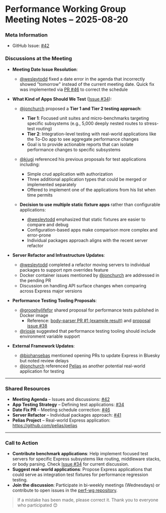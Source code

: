 # Performance Working Group Meeting Notes – 2025-08-20

### Meta Information

- GitHub Issue: [#42](https://github.com/expressjs/perf-wg/issues/42)

### Discussions at the Meeting

- **Meeting Date Issue Resolution**:
  - [@wesleytodd](https://github.com/wesleytodd) fixed a date error in the agenda that incorrectly showed "tomorrow" instead of the current meeting date. Quick fix was implemented via [PR #46](https://github.com/expressjs/perf-wg/pull/46) to correct the schedule

- **What Kind of Apps Should We Test** ([Issue #34](https://github.com/expressjs/perf-wg/issues/34)):
  - [@jonchurch](https://github.com/jonchurch) proposed a **Tier 1 and Tier 2 testing approach**:
    - **Tier 1**: Focused unit suites and micro-benchmarks targeting specific subsystems (e.g., 5,000 deeply nested routes to stress-test routing)
    - **Tier 2**: Integration-level testing with real-world applications like the To-Do app to see aggregate performance changes
    - Goal is to provide actionable reports that can isolate performance changes to specific subsystems
  
  - [@kjugi](https://github.com/kjugi) referenced his previous proposals for test applications including:
    - Simple crud application with authorization
    - Three additional application types that could be merged or implemented separately
    - Offered to implement one of the applications from his list when time permits
  
  - **Decision to use multiple static fixture apps** rather than configurable applications:
    - [@wesleytodd](https://github.com/wesleytodd) emphasized that static fixtures are easier to compare and debug
    - Configuration-based apps make comparison more complex and error-prone
    - Individual packages approach aligns with the recent server refactor

- **Server Refactor and Infrastructure Updates**:
  - [@wesleytodd](https://github.com/wesleytodd) completed a refactor moving servers to individual packages to support npm overrides feature
  - Docker container issues mentioned by [@jonchurch](https://github.com/jonchurch) are addressed in the pending PR
  - Discussion on handling API surface changes when comparing across Express major versions

- **Performance Testing Tooling Proposals**:
  - [@groophylifefor](https://github.com/groophylifefor) shared proposal for performance tests published in Docker image
    - Reference: [body-parser PR #1 (example result)](https://github.com/GroophyLifefor/body-parser/pull/1) and [proposal issue #38](https://github.com/expressjs/perf-wg/issues/38)
  - [@riosje](https://github.com/riosje) suggested that performance testing tooling should include environment variable support

- **External Framework Updates**:
  - [@bjohansebas](https://github.com/bjohansebas) mentioned opening PRs to update Express in Bluesky but noted review delays
  - [@jonchurch](https://github.com/jonchurch) referenced [Pelias](https://github.com/pelias/pelias) as another potential real-world application for testing

---

### Shared Resources

- **Meeting Agenda** – Issues and discussions: [#42](https://github.com/expressjs/perf-wg/issues/42)
- **App Testing Strategy** – Defining test applications: [#34](https://github.com/expressjs/perf-wg/issues/34)
- **Date Fix PR** – Meeting schedule correction: [#46](https://github.com/expressjs/perf-wg/pull/46)
- **Server Refactor** – Individual packages approach: [#41](https://github.com/expressjs/perf-wg/pull/41)
- **Pelias Project** – Real-world Express application: https://github.com/pelias/pelias

---

### Call to Action

- **Contribute benchmark applications**: Help implement focused test servers for specific Express subsystems like routing, middleware stacks, or body parsing. Check [Issue #34](https://github.com/expressjs/perf-wg/issues/34) for current discussion.
- **Suggest real-world applications**: Propose Express applications that could serve as integration test fixtures for performance regression testing.
- **Join the discussion**: Participate in bi-weekly meetings (Wednesdays) or contribute to open issues in the [perf-wg repository](https://github.com/expressjs/perf-wg).

> If a mistake has been made, please correct it.
> Thank you to everyone who participated 😊
